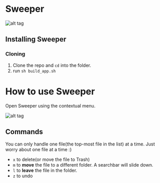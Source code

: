 # Sweeper #
![alt tag](https://raw.githubusercontent.com/wayfare/Sweeper/master/screenshots/Sweeper%20Demo%20GIF.gif)


## Installing Sweeper ##

### Cloning ###

1. Clone the repo and `cd` into the folder.
2. run `sh build_app.sh`

# How to use Sweeper #
Open Sweeper using the contextual menu.

![alt tag](https://raw.githubusercontent.com/wayfare/Sweeper/cleanup/doc/screenshots/SweeperScreenshot.png)

## Commands ##

You can only handle one file(the top-most file in the list) at a time. Just worry about one file at a time :)

* `x` to delete(or move the file to Trash)
* `m` to **move** the file to a different folder. A searchbar will slide down.
* `l` to **leave** the file in the folder.
* `z` to undo

